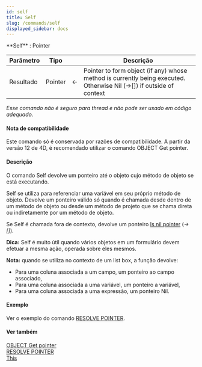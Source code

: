 ```yaml
---
id: self
title: Self
slug: /commands/self
displayed_sidebar: docs
---
```


<!--REF #_command_.Self.Syntax-->**Self**  : Pointer<!-- END REF-->
<!--REF #_command_.Self.Params-->
| Parâmetro | Tipo |  | Descrição |
| --- | --- | --- | --- |
| Resultado | Pointer | &#8592; | Pointer to form object (if any) whose method is currently being executed. Otherwise Nil (->[]) if outside of context |

<!-- END REF-->

*Esse comando não é seguro para thread e não pode ser usado em código adequado.*


#### Nota de compatibilidade 

<!--REF #_command_.Self.Summary-->Este comando só é conservada por razões de compatibilidade.<!-- END REF--> A partir da versão 12 de 4D, é recomendado utilizar o comando OBJECT Get pointer.

#### Descrição 

O comando Self devolve um ponteiro até o objeto cujo método de objeto se está executando. 

Self se utiliza para referenciar uma variável em seu próprio método de objeto. Devolve um ponteiro válido só quando é chamada desde dentro de um método de objeto ou desde um método de projeto que se chama direta ou indiretamente por um método de objeto. 

Se Self é chamada fora de contexto, devolve um ponteiro [Is nil pointer](is-nil-pointer.md) (*\->\[\]*).

**Dica:** Self é muito útil quando vários objetos em um formulário devem efetuar a mesma ação, operada sobre eles mesmos.

**Nota:** quando se utiliza no contexto de um list box, a função devolve:

* Para uma coluna associada a um campo, um ponteiro ao campo associado,
* Para uma coluna associada a uma variável, um ponteiro a variável,
* Para uma coluna associada a uma expressão, um ponteiro Nil.

#### Exemplo 

Ver o exemplo do comando [RESOLVE POINTER](resolve-pointer.md "RESOLVE POINTER").

#### Ver também 

[OBJECT Get pointer](object-get-pointer.md)  
[RESOLVE POINTER](resolve-pointer.md)  
[This ](this.md)  